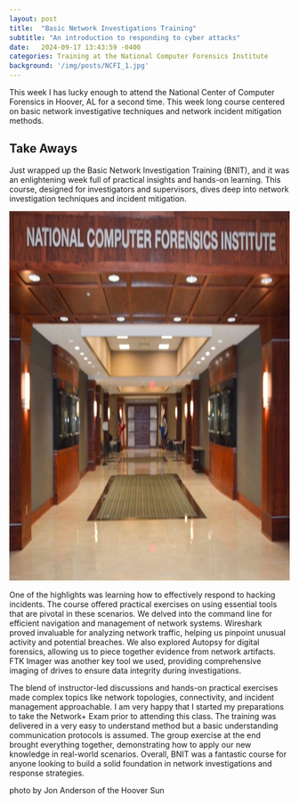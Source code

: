 ```yaml
---
layout: post
title:  "Basic Network Investigations Training"
subtitle: "An introduction to responding to cyber attacks"
date:   2024-09-17 13:43:59 -0400
categories: Training at the National Computer Forensics Institute
background: '/img/posts/NCFI_1.jpg'
---
```

 <p>This week I has lucky enough to attend the National Center of Computer Forensics in Hoover, AL for a second time. This week long course centered on basic network investigative techniques and network incident mitigation methods.</p>

<h2 class="section-heading"> Take Aways </h2>

<p> Just wrapped up the Basic Network Investigation Training (BNIT), and it was an enlightening week full of practical insights and hands-on learning. This course, designed for investigators and supervisors, dives deep into network investigation techniques and incident mitigation.</p>
<img src="/img/posts/NCFI.jpg" alt="NCFI" style="width:1111px;height:663px;">

<p> One of the highlights was learning how to effectively respond to hacking incidents. The course offered practical exercises on using essential tools that are pivotal in these scenarios. We delved into the command line for efficient navigation and management of network systems. Wireshark proved invaluable for analyzing network traffic, helping us pinpoint unusual activity and potential breaches. We also explored Autopsy for digital forensics, allowing us to piece together evidence from network artifacts. FTK Imager was another key tool we used, providing comprehensive imaging of drives to ensure data integrity during investigations.</p>

<p> The blend of instructor-led discussions and hands-on practical exercises made complex topics like network topologies, connectivity, and incident management approachable. I am very happy that I started my preparations to take the Network+ Exam prior to attending this class. The training was delivered in a very easy to understand method but a basic understanding communication protocols is assumed. The group exercise at the end brought everything together, demonstrating how to apply our new knowledge in real-world scenarios. Overall, BNIT was a fantastic course for anyone looking to build a solid foundation in network investigations and response strategies.</p>

<p> photo by Jon Anderson of the Hoover Sun
 
 <!-- <div class="reveal">
      <div class="slides">
        <section data-markdown="slides/TRAINING.md" data-separator="^---$" data-separator-vertical="^--$" data-background-image="slides/img/background.png"></section>
      </div> -->
 
 <!-- You’ll find this post in your `_posts` directory. Go ahead and edit it and re-build the site to see your changes. You can rebuild the site in many different ways, but the most common way is to run `jekyll serve`, which launches a web server and auto-regenerates your site when a file is updated. --> 

<!-- Jekyll requires blog post files to be named according to the following format: --> 

<!-- `YEAR-MONTH-DAY-title.MARKUP` --> 

<!-- Where `YEAR` is a four-digit number, `MONTH` and `DAY` are both two-digit numbers, and `MARKUP` is the file extension representing the format used in the file. After that, include the necessary front matter. Take a look at the source for this post to get an idea about how it works. --> 

<!-- Jekyll also offers powerful support for code snippets: --> 

<!-- Check out the [Jekyll docs][jekyll-docs] for more info on how to get the most out of Jekyll. File all bugs/feature requests at [Jekyll’s GitHub repo][jekyll-gh]. If you have questions, you can ask them on [Jekyll Talk][jekyll-talk]. --> 

<!-- [jekyll-docs]: https://jekyllrb.com/docs/home
[jekyll-gh]:   https://github.com/jekyll/jekyll
[jekyll-talk]: https://talk.jekyllrb.com/ --> 
